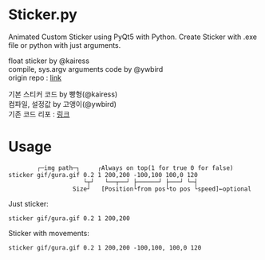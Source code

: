 # Sticker.py

Animated Custom Sticker using PyQt5 with Python.
Create Sticker with .exe file or python with just arguments. 

float sticker by @kairess  
compile, sys.argv arguments code by @ywbird  
origin repo : [link](https://github.com/kairess/animated-wallpaper-sticker)  
  
기본 스티커 코드 by 빵형(@kairess)  
컴파일, 설정값 by 고앵이(@ywbird)  
기존 코드 리포 : [링크](https://github.com/kairess/animated-wallpaper-sticker)

# Usage

```batch
        ┌─img path─┐     ┌Always on top(1 for true 0 for false)
sticker gif/gura.gif 0.2 1 200,200 -100,100 100,0 120
                     └┬┘   └──┬──┘ ├──────┘ ├───┘ └─┤
                  Size┘   [Position└from pos└to pos └speed]←optional
```

Just sticker:

```batch
sticker gif/gura.gif 0.2 1 200,200
```

Sticker with movements:

```batch
sticker gif/gura.gif 0.2 1 200,200 -100,100, 100,0 120
```